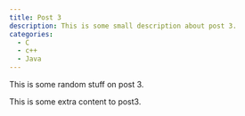 ```yaml
---
title: Post 3
description: This is some small description about post 3.
categories:
  - C
  - c++
  - Java
---
```

This is some random stuff on post 3.

This is some extra content to post3.